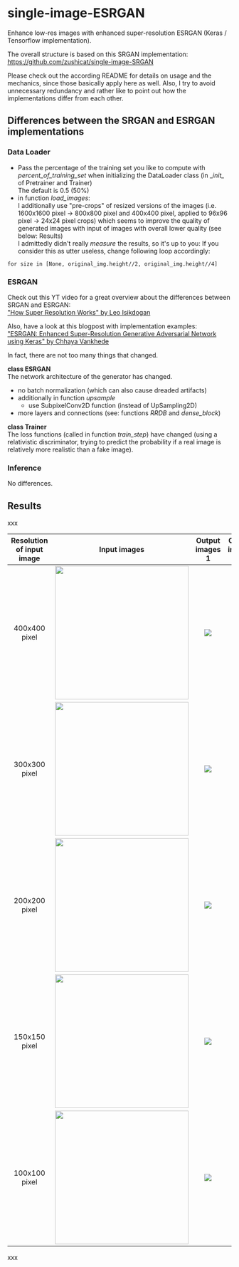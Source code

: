 # single-image-ESRGAN
Enhance low-res images with enhanced super-resolution ESRGAN (Keras / Tensorflow implementation).

The overall structure is based on this SRGAN implementation: https://github.com/zushicat/single-image-SRGAN    

Please check out the according README for details on usage and the mechanics, since those basically apply here as well. 
Also, I try to avoid unnecessary redundancy and rather like to point out how the implementations differ from each other.    


## Differences between the SRGAN and ESRGAN implementations
### Data Loader
- Pass the percentage of the training set you like to compute with *percent_of_training_set* when initializing the DataLoader class (in \__init\__ of Pretrainer and Trainer)    
The default is 0.5 (50%)
- in function *load_images*:    
I additionally use "pre-crops" of resized versions of the images (i.e. 1600x1600 pixel -> 800x800 pixel and 400x400 pixel, applied to 96x96 pixel -> 24x24 pixel crops) which seems to improve the quality of generated images with input of images with overall lower quality (see below: Results)    
I admittedly didn't really *measure* the results, so it's up to you: If you consider this as utter useless, change following loop accordingly:
```
for size in [None, original_img.height//2, original_img.height//4]
````



### ESRGAN
Check out this YT video for a great overview about the differences between SRGAN and ESRGAN:     
["How Super Resolution Works" by Leo Isikdogan](https://www.youtube.com/watch?v=KULkSwLk62I)    

Also, have a look at this blogpost with implementation examples:     
["ESRGAN: Enhanced Super-Resolution Generative Adversarial Network using Keras" by Chhaya Vankhede](https://medium.com/analytics-vidhya/esrgan-enhanced-super-resolution-generative-adversarial-network-using-keras-a34134b72b77)    

In fact, there are not too many things that changed.    

**class ESRGAN**    
The network architecture of the generator has changed. 
- no batch normalization (which can also cause dreaded artifacts)
- additionally in function *upsample*
    - use SubpixelConv2D function (instead of UpSampling2D)
- more layers and connections (see: functions *RRDB* and *dense_block*)    

**class Trainer**    
The loss functions (called in function *train_step*) have changed (using a relativistic discriminator, trying to predict the probability if a real image is relatively more realistic than a fake image).

### Inference
No differences.


## Results
xxx

Resolution of input image  | Input images | Output images 1 |  Output images 2 
:-------------------------:|:-------------------------:|:-------------------------:|:-------------------------:
400x400 pixel |<img src="readme_images/cropped/input_400.png" width="300" />|![](readme_images/cropped/output_400_fixed_size.png)|![](readme_images/cropped/output_400_var_size.png)
300x300 pixel |<img src="readme_images/cropped/input_300.png" width="300" />|![](readme_images/cropped/output_300_fixed_size.png)|![](readme_images/cropped/output_300_var_size.png)
200x200 pixel |<img src="readme_images/cropped/input_200.png" width="300" />|![](readme_images/cropped/output_200_fixed_size.png)|![](readme_images/cropped/output_200_var_size.png)
150x150 pixel |<img src="readme_images/cropped/input_150.png" width="300" />|![](readme_images/cropped/output_150_fixed_size.png)|![](readme_images/cropped/output_150_var_size.png)
100x100 pixel |<img src="readme_images/cropped/input_100.png" width="300" />|![](readme_images/cropped/output_100_fixed_size.png)|![](readme_images/cropped/output_100_var_size.png)

xxx
